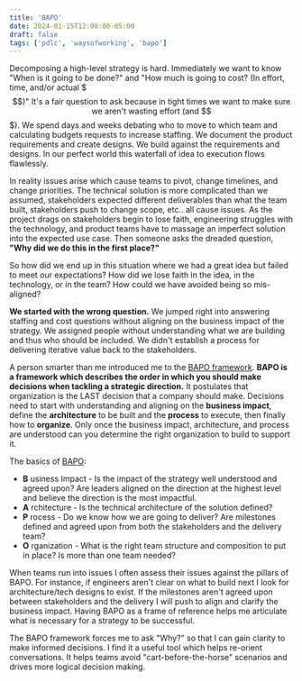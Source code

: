 ```yaml
---
title: 'BAPO'
date: 2024-01-15T12:00:00-05:00
draft: false
tags: ['pdlc', 'waysofworking', 'bapo']
---
```


Decomposing a high-level strategy is hard. Immediately we want to know "When is it going to be done?" and "How much is going to cost? (In effort, time, and/or actual $$$)" It's a fair question to ask because in tight times we want to make sure we aren't wasting effort (and $$$). We spend days and weeks debating who to move to which team and calculating budgets requests to increase staffing. We document the product requirements and create designs. We build against the requirements and designs. In our perfect world this waterfall of idea to execution flows flawlessly.

In reality issues arise which cause teams to pivot, change timelines, and change priorities. The technical solution is more complicated than we assumed, stakeholders expected different deliverables than what the team built, stakeholders push to change scope, etc.. all cause issues. As the project drags on stakeholders begin to lose faith, engineering struggles with the technology, and product teams have to massage an imperfect solution into the expected use case. Then someone asks the dreaded question, __"Why did we do this in the first place?"__

So how did we end up in this situation where we had a great idea but failed to meet our expectations? How did we lose faith in the idea, in the technology, or in the team? How could we have avoided being so mis-aligned?

__We started with the wrong question.__ We jumped right into answering staffing and cost questions without aligning on the business impact of the strategy. We assigned people without understanding what we are building and thus who should be included. We didn't establish a process for delivering iterative value back to the stakeholders.

A person smarter than me introduced me to the [BAPO framework](https://janbosch.com/blog/index.php/2017/11/25/structure-eats-strategy/). __BAPO is a framework which describes the order in which you should make decisions when tackling a strategic direction.__ It postulates that organization is the LAST decision that a company should make. Decisions need to start with understanding and aligning on the __business impact__, define the __architecture__ to be built and the __process__ to execute, then finally how to __organize__. Only once the business impact, architecture, and process are understood can you determine the right organization to build to support it.

The basics of [BAPO](https://janbosch.com/blog/index.php/2017/11/25/structure-eats-strategy/):

- __B__ usiness Impact - Is the impact of the strategy well understood and agreed upon? Are leaders aligned on the direction at the highest level and believe the direction is the most impactful.
- __A__ rchitecture - Is the technical architecture of the solution defined?
- __P__ rocess - Do we know how we are going to deliver? Are milestones defined and agreed upon from both the stakeholders and the delivery team?
- __O__ rganization - What is the right team structure and composition to put in place? Is more than one team needed?

When teams run into issues I often assess their issues against the pillars of BAPO. For instance, if engineers aren't clear on what to build next I look for architecture/tech designs to exist. If the milestones aren't agreed upon between stakeholders and the delivery I will push to align and clarify the business impact. Having BAPO as a frame of reference helps me articulate what is necessary for a strategy to be successful.

The BAPO framework forces me to ask "Why?" so that I can gain clarity to make informed decisions. I find it a useful tool which helps re-orient conversations. It helps teams avoid "cart-before-the-horse" scenarios and drives more logical decision making.  
